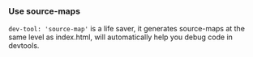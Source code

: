 

### Use source-maps

`dev-tool: 'source-map'` is a life saver,
it generates source-maps at the same level as index.html, 
will automatically help you debug code in devtools.


